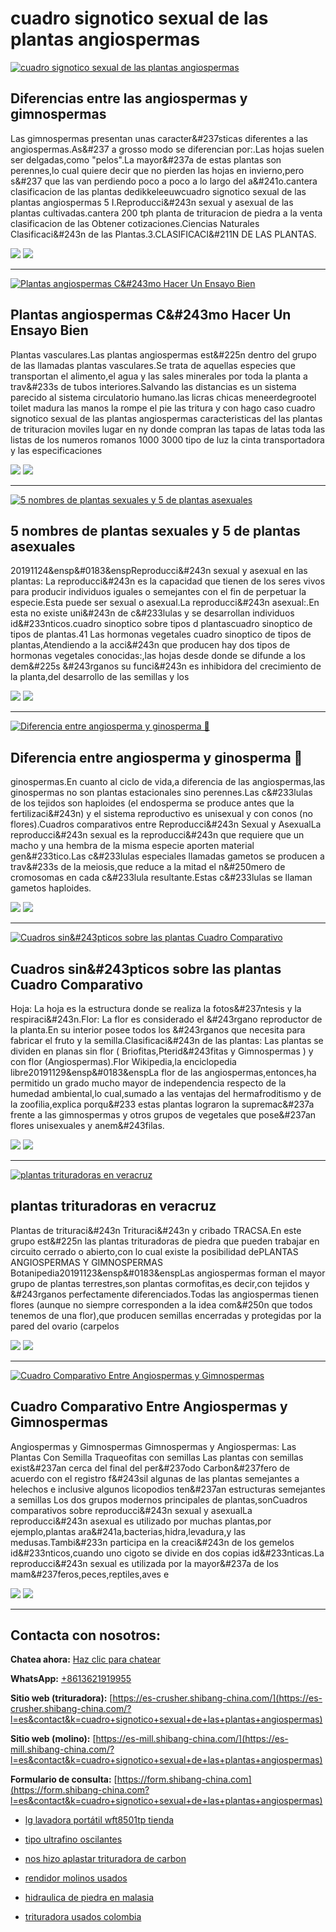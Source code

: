 # cuadro signotico sexual de las plantas angiospermas

<a href="https://swt.shibang-china.com/?l=es&img&k=cuadro+signotico+sexual+de+las+plantas+angiospermas" target="_blank">![cuadro signotico sexual de las plantas angiospermas](http://static.shibang-china.com/all-800x300/822.jpg)</a>

## Diferencias entre las angiospermas y gimnospermas
Las gimnospermas presentan unas caracter&#237sticas diferentes a las angiospermas.As&#237 a grosso modo se diferencian por:.Las hojas suelen ser delgadas,como "pelos".La mayor&#237a de estas plantas son perennes,lo cual quiere decir que no pierden las hojas en invierno,pero s&#237 que las van perdiendo poco a poco a lo largo del a&#241o.cantera clasificacion de las plantas dedikkeleeuwcuadro signotico sexual de las plantas angiospermas 5 I.Reproducci&#243n sexual y asexual de las plantas cultivadas.cantera 200 tph planta de trituracion de piedra a la venta clasificacion de las Obtener cotizaciones.Ciencias Naturales Clasificaci&#243n de las Plantas.3.CLASIFICACI&#211N DE LAS PLANTAS.


<a href="https://whatsapp.shibangsoft.com/WhatsApp.php" target="_blank" title="WhatsApp">![](http://static.shibang-china.com/icon/whatsapp.png)</a> <a href="https://swt.shibang-china.com/?l=es&icon&k=cuadro+signotico+sexual+de+las+plantas+angiospermas" target="_blank">![](http://static.shibang-china.com/icon/chat-es.png)</a>

---

<a href="https://swt.shibang-china.com/?l=es&img&k=cuadro+signotico+sexual+de+las+plantas+angiospermas" target="_blank">![Plantas angiospermas C&#243mo Hacer Un Ensayo Bien](http://static.shibang-china.com/all-800x300/1470.jpg)</a>

## Plantas angiospermas C&#243mo Hacer Un Ensayo Bien
Plantas vasculares.Las plantas angiospermas est&#225n dentro del grupo de las llamadas plantas vasculares.Se trata de aquellas especies que transportan el alimento,el agua y las sales minerales por toda la planta a trav&#233s de tubos interiores.Salvando las distancias es un sistema parecido al sistema circulatorio humano.las licras chicas meneerdegrootel toilet madura las manos la rompe el pie las tritura y con hago caso cuadro signotico sexual de las plantas angiospermas caracteristicas del las plantas de trituracion moviles lugar en ny donde compran las tapas de latas toda las listas de los numeros romanos 1000 3000 tipo de luz la cinta transportadora y las especificaciones


<a href="https://whatsapp.shibangsoft.com/WhatsApp.php" target="_blank" title="WhatsApp">![](http://static.shibang-china.com/icon/whatsapp.png)</a> <a href="https://swt.shibang-china.com/?l=es&icon&k=cuadro+signotico+sexual+de+las+plantas+angiospermas" target="_blank">![](http://static.shibang-china.com/icon/chat-es.png)</a>

---

<a href="https://swt.shibang-china.com/?l=es&img&k=cuadro+signotico+sexual+de+las+plantas+angiospermas" target="_blank">![5 nombres de plantas sexuales y 5 de plantas asexuales](http://static.shibang-china.com/all-800x300/855.jpg)</a>

## 5 nombres de plantas sexuales y 5 de plantas asexuales
20191124&ensp&#0183&enspReproducci&#243n sexual y asexual en las plantas: La reproducci&#243n es la capacidad que tienen de los seres vivos para producir individuos iguales o semejantes con el fin de perpetuar la especie.Esta puede ser sexual o asexual.La reproducci&#243n asexual:.En esta no existe uni&#243n de c&#233lulas y se desarrollan individuos id&#233nticos.cuadro sinoptico sobre tipos d plantascuadro sinoptico de tipos de plantas.41 Las hormonas vegetales cuadro sinoptico de tipos de plantas,Atendiendo a la acci&#243n que producen hay dos tipos de hormonas vegetales conocidas:,las hojas desde donde se difunde a los dem&#225s &#243rganos su funci&#243n es inhibidora del crecimiento de la planta,del desarrollo de las semillas y los


<a href="https://whatsapp.shibangsoft.com/WhatsApp.php" target="_blank" title="WhatsApp">![](http://static.shibang-china.com/icon/whatsapp.png)</a> <a href="https://swt.shibang-china.com/?l=es&icon&k=cuadro+signotico+sexual+de+las+plantas+angiospermas" target="_blank">![](http://static.shibang-china.com/icon/chat-es.png)</a>

---

<a href="https://swt.shibang-china.com/?l=es&img&k=cuadro+signotico+sexual+de+las+plantas+angiospermas" target="_blank">![Diferencia entre angiosperma y ginosperma 🥇](http://static.shibang-china.com/all-800x300/605.jpg)</a>

## Diferencia entre angiosperma y ginosperma 🥇
ginospermas.En cuanto al ciclo de vida,a diferencia de las angiospermas,las ginospermas no son plantas estacionales sino perennes.Las c&#233lulas de los tejidos son haploides (el endosperma se produce antes que la fertilizaci&#243n) y el sistema reproductivo es unisexual y con conos (no flores).Cuadros comparativos entre Reproducci&#243n Sexual y AsexualLa reproducci&#243n sexual es la reproducci&#243n que requiere que un macho y una hembra de la misma especie aporten material gen&#233tico.Las c&#233lulas especiales llamadas gametos se producen a trav&#233s de la meiosis,que reduce a la mitad el n&#250mero de cromosomas en cada c&#233lula resultante.Estas c&#233lulas se llaman gametos haploides.


<a href="https://whatsapp.shibangsoft.com/WhatsApp.php" target="_blank" title="WhatsApp">![](http://static.shibang-china.com/icon/whatsapp.png)</a> <a href="https://swt.shibang-china.com/?l=es&icon&k=cuadro+signotico+sexual+de+las+plantas+angiospermas" target="_blank">![](http://static.shibang-china.com/icon/chat-es.png)</a>

---

<a href="https://swt.shibang-china.com/?l=es&img&k=cuadro+signotico+sexual+de+las+plantas+angiospermas" target="_blank">![Cuadros sin&#243pticos sobre las plantas Cuadro Comparativo](http://static.shibang-china.com/all-800x300/975.jpg)</a>

## Cuadros sin&#243pticos sobre las plantas Cuadro Comparativo
Hoja: La hoja es la estructura donde se realiza la fotos&#237ntesis y la respiraci&#243n.Flor: La flor es considerado el &#243rgano reproductor de la planta.En su interior posee todos los &#243rganos que necesita para fabricar el fruto y la semilla.Clasificaci&#243n de las plantas: Las plantas se dividen en planas sin flor ( Briofitas,Pterid&#243fitas y Gimnospermas ) y con flor (Angiospermas).Flor Wikipedia,la enciclopedia libre20191129&ensp&#0183&enspLa flor de las angiospermas,entonces,ha permitido un grado mucho mayor de independencia respecto de la humedad ambiental,lo cual,sumado a las ventajas del hermafroditismo y de la zoofilia,explica porqu&#233 estas plantas lograron la supremac&#237a frente a las gimnospermas y otros grupos de vegetales que pose&#237an flores unisexuales y anem&#243filas.


<a href="https://whatsapp.shibangsoft.com/WhatsApp.php" target="_blank" title="WhatsApp">![](http://static.shibang-china.com/icon/whatsapp.png)</a> <a href="https://swt.shibang-china.com/?l=es&icon&k=cuadro+signotico+sexual+de+las+plantas+angiospermas" target="_blank">![](http://static.shibang-china.com/icon/chat-es.png)</a>

---

<a href="https://swt.shibang-china.com/?l=es&img&k=cuadro+signotico+sexual+de+las+plantas+angiospermas" target="_blank">![plantas trituradoras en veracruz](http://static.shibang-china.com/all-800x300/322.jpg)</a>

## plantas trituradoras en veracruz
Plantas de trituraci&#243n Trituraci&#243n y cribado TRACSA.En este grupo est&#225n las plantas trituradoras de piedra que pueden trabajar en circuito cerrado o abierto,con lo cual existe la posibilidad dePLANTAS ANGIOSPERMAS Y GIMNOSPERMAS Botanipedia20191123&ensp&#0183&enspLas angiospermas forman el mayor grupo de plantas terrestres,son plantas cormofitas,es decir,con tejidos y &#243rganos perfectamente diferenciados.Todas las angiospermas tienen flores (aunque no siempre corresponden a la idea com&#250n que todos tenemos de una flor),que producen semillas encerradas y protegidas por la pared del ovario (carpelos


<a href="https://whatsapp.shibangsoft.com/WhatsApp.php" target="_blank" title="WhatsApp">![](http://static.shibang-china.com/icon/whatsapp.png)</a> <a href="https://swt.shibang-china.com/?l=es&icon&k=cuadro+signotico+sexual+de+las+plantas+angiospermas" target="_blank">![](http://static.shibang-china.com/icon/chat-es.png)</a>

---

<a href="https://swt.shibang-china.com/?l=es&img&k=cuadro+signotico+sexual+de+las+plantas+angiospermas" target="_blank">![Cuadro Comparativo Entre Angiospermas y Gimnospermas](http://static.shibang-china.com/all-800x300/182.jpg)</a>

## Cuadro Comparativo Entre Angiospermas y Gimnospermas
Angiospermas y Gimnospermas ﻿Gimnospermas y Angiospermas: Las Plantas Con Semilla Traqueofitas con semillas Las plantas con semillas exist&#237an cerca del final del per&#237odo Carbon&#237fero de acuerdo con el registro f&#243sil algunas de las plantas semejantes a helechos e inclusive algunos licopodios ten&#237an estructuras semejantes a semillas Los dos grupos modernos principales de plantas,sonCuadros comparativos sobre reproducci&#243n sexual y asexualLa reproducci&#243n asexual es utilizado por muchas plantas,por ejemplo,plantas ara&#241a,bacterias,hidra,levadura,y las medusas.Tambi&#233n participa en la creaci&#243n de los gemelos id&#233nticos,cuando uno cigoto se divide en dos copias id&#233nticas.La reproducci&#243n sexual es utilizada por la mayor&#237a de los mam&#237feros,peces,reptiles,aves e


<a href="https://whatsapp.shibangsoft.com/WhatsApp.php" target="_blank" title="WhatsApp">![](http://static.shibang-china.com/icon/whatsapp.png)</a> <a href="https://swt.shibang-china.com/?l=es&icon&k=cuadro+signotico+sexual+de+las+plantas+angiospermas" target="_blank">![](http://static.shibang-china.com/icon/chat-es.png)</a>

---
## Contacta con nosotros:

**Chatea ahora:** [Haz clic para chatear](https://swt.shibang-china.com?l=es&contact&k=cuadro+signotico+sexual+de+las+plantas+angiospermas)

**WhatsApp:**  [+8613621919955](https://whatsapp.shibangsoft.com/WhatsApp.php)

**Sitio web (trituradora):** [https://es-crusher.shibang-china.com/](https://es-crusher.shibang-china.com/?l=es&contact&k=cuadro+signotico+sexual+de+las+plantas+angiospermas)

**Sitio web (molino):** [https://es-mill.shibang-china.com/](https://es-mill.shibang-china.com/?l=es&contact&k=cuadro+signotico+sexual+de+las+plantas+angiospermas)

**Formulario de consulta:** [https://form.shibang-china.com](https://form.shibang-china.com?l=es&contact&k=cuadro+signotico+sexual+de+las+plantas+angiospermas)

* [lg lavadora portátil wft8501tp tienda](../90/lg%20lavadora%20port%C3%A1til%20wft8501tp%20tienda.md)

* [tipo ultrafino oscilantes](../88/tipo%20ultrafino%20oscilantes.md)

* [nos hizo aplastar trituradora de carbon](../93/nos%20hizo%20aplastar%20trituradora%20de%20carbon.md)

* [rendidor molinos usados](../85/rendidor%20molinos%20usados.md)

* [hidraulica de piedra en malasia](../82/hidraulica%20de%20piedra%20en%20malasia.md)

* [trituradora usados colombia](../90/trituradora%20usados%20colombia.md)